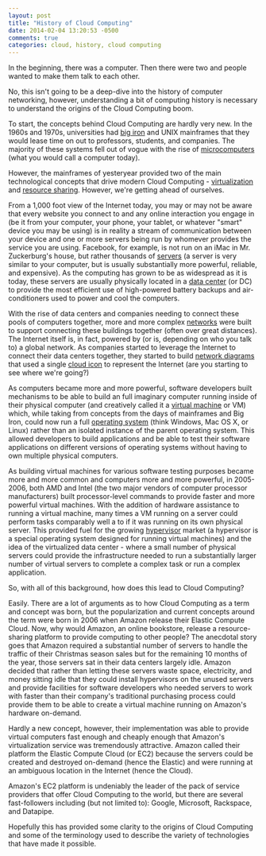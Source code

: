 ```yaml
---
layout: post
title: "History of Cloud Computing"
date: 2014-02-04 13:20:53 -0500
comments: true
categories: cloud, history, cloud computing
---
```

In the beginning, there was a computer. Then there were two and people wanted to make them talk to each other.

No, this isn't going to be a deep-dive into the history of computer networking, however, understanding a bit of computing history is necessary to understand the origins of the Cloud Computing boom.

To start, the concepts behind Cloud Computing are hardly very new. In the 1960s and 1970s, universities had [big iron](http://en.wikipedia.org/wiki/Big_iron_(computing)) and UNIX mainframes that they would lease time on out to professors, students, and companies. The majority of these systems fell out of vogue with the rise of [microcomputers](http://en.wikipedia.org/wiki/Microcomputer_revolution) (what you would call a computer today).

However, the mainframes of yesteryear provided two of the main technological concepts that drive modern Cloud Computing - [virtualization](http://en.wikipedia.org/wiki/Virtualization) and [resource sharing](http://en.wikipedia.org/wiki/Time-sharing). However, we're getting ahead of ourselves.

From a 1,000 foot view of the Internet today, you may or may not be aware that every website you connect to and any online interaction you engage in (be it from your computer, your phone, your tablet, or whatever "smart" device you may be using) is in reality a stream of communication between your device and one or more servers being run by whomever provides the service you are using. Facebook, for example, is not run on an iMac in Mr. Zuckerburg's house, but rather thousands of [servers](http://en.wikipedia.org/wiki/Server_(computing)) (a server is very similar to your computer, but is usually substantially more powerful, reliable, and expensive). As the computing has grown to be as widespread as it is today, these servers are usually physically located in a [data center](http://en.wikipedia.org/wiki/Data_center) (or DC) to provide the most efficient use of high-powered battery backups and air-conditioners used to power and cool the computers.

With the rise of data centers and companies needing to connect these pools of computers together, more and more complex [networks](http://en.wikipedia.org/wiki/Computer_network) were built to support connecting these buildings together (often over great distances). The Internet itself is, in fact, powered by (or is, depending on who you talk to) a global network. As companies started to leverage the Internet to connect their data centers together, they started to build [network diagrams](http://en.wikipedia.org/wiki/Computer_network_diagram) that used a single [cloud icon](http://en.wikipedia.org/wiki/File:Sample-network-diagram.png) to represent the Internet (are you starting to see where we're going?)

As computers became more and more powerful, software developers built mechanisms to be able to build an full imaginary computer running inside of their physical computer (and creatively called it a [virtual machine](http://en.wikipedia.org/wiki/Virtual_machine) or VM) which, while taking from concepts from the days of mainframes and Big Iron, could now run a full [operating system](http://en.wikipedia.org/wiki/Operating_system) (think Windows, Mac OS X, or Linux) rather than an isolated instance of the parent operating system. This allowed developers to build applications and be able to test their software applications on different versions of operating systems without having to own multiple physical computers.

As building virtual machines for various software testing purposes became more and more common and computers more and more powerful, in 2005-2006, both AMD and Intel (the two major vendors of computer processor manufacturers) built processor-level commands to provide faster and more powerful virtual machines. With the addition of hardware assistance to running a virtual machine, many times a VM running on a server could perform tasks comparably well a to if it was running on its own physical server. This provided fuel for the growing [hypervisor](http://en.wikipedia.org/wiki/Hypervisor) market (a hypervisor is a special operating system designed for running virtual machines) and the idea of the virtualized data center - where a small number of physical servers could provide the infrastructure needed to run a substantially larger number of virtual servers to complete a complex task or run a complex application.

So, with all of this background, how does this lead to Cloud Computing?

Easily. There are a lot of arguments as to how Cloud Computing as a term and concept was born, but the popularization and current concepts around the term were born in 2006 when Amazon release their Elastic Compute Cloud. Now, why would Amazon, an online bookstore, release a resource-sharing platform to provide computing to other people? The anecdotal story goes that Amazon required a substantial number of servers to handle the traffic of their Christmas season sales but for the remaining 10 months of the year, those servers sat in their data centers largely idle. Amazon decided that rather than letting these servers waste space, electricity, and money sitting idle that they could install hypervisors on the unused servers and provide facilities for software developers who needed servers to work with faster than their company's traditional purchasing process could provide them to be able to create a virtual machine running on Amazon's hardware on-demand.

Hardly a new concept, however, their implementation was able to provide virtual computers fast enough and cheaply enough that Amazon's virtualization service was tremendously attractive. Amazon called their platform the Elastic Compute Cloud (or EC2) because the servers could be created and destroyed on-demand (hence the Elastic) and were running at an ambiguous location in the Internet (hence the Cloud).

Amazon's EC2 platform is undeniably the leader of the pack of service providers that offer Cloud Computing to the world, but there are several fast-followers including (but not limited to): Google, Microsoft, Rackspace, and Datapipe.

Hopefully this has provided some clarity to the origins of Cloud Computing and some of the terminology used to describe the variety of technologies that have made it possible.  